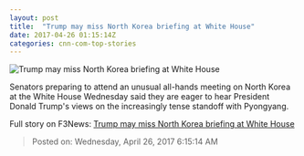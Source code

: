 ```yaml
---
layout: post
title:  "Trump may miss North Korea briefing at White House"
date: 2017-04-26 01:15:14Z
categories: cnn-com-top-stories
---
```


![Trump may miss North Korea briefing at White House](http://i2.cdn.cnn.com/cnnnext/dam/assets/170405100406-13-north-korea-weapons-super-tease.jpg)

Senators preparing to attend an unusual all-hands meeting on North Korea at the White House Wednesday said they are eager to hear President Donald Trump's views on the increasingly tense standoff with Pyongyang.


Full story on F3News: [Trump may miss North Korea briefing at White House](http://www.f3nws.com/n/KDrUBD)

> Posted on: Wednesday, April 26, 2017 6:15:14 AM

